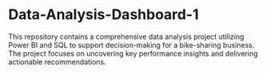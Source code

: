 # Data-Analysis-Dashboard-1
This repository contains a comprehensive data analysis project utilizing Power BI and SQL to support decision-making for a bike-sharing business. The project focuses on uncovering key performance insights and delivering actionable recommendations.
